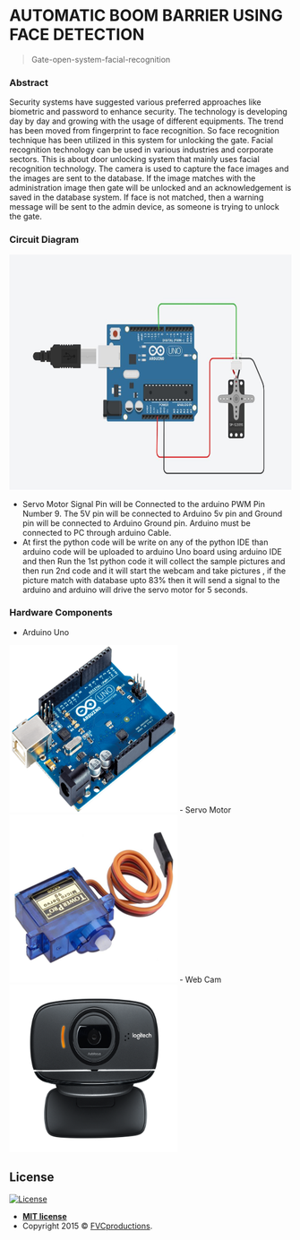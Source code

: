 # AUTOMATIC BOOM BARRIER USING FACE DETECTION

> Gate-open-system-facial-recognition

### Abstract ###
Security systems have suggested various preferred approaches like biometric and
password to enhance security. The technology is developing day by day and growing with
the usage of different equipments. The trend has been moved from fingerprint to face
recognition. So face recognition technique has been utilized in this system for unlocking
the gate. Facial recognition technology can be used in various industries and corporate
sectors. This is about door unlocking system that mainly uses facial recognition
technology. The camera is used to capture the face images and the images are sent to
the database. If the image matches with the administration image then gate will be
unlocked and an acknowledgement is saved in the database system. If face is not
matched, then a warning message will be sent to the admin device, as someone is trying
to unlock the gate.
### Circuit Diagram ###
<img src="image/circuit_diagram.jpg" style="width:720px;height:420px">

- Servo Motor Signal Pin will be Connected to the arduino
PWM Pin Number 9. The 5V pin will be connected to
Arduino 5v pin and Ground pin will be connected to Arduino
Ground pin. Arduino must be connected to PC through
arduino Cable.
- At first the python code will be write on any of the python
IDE than arduino code will be uploaded to arduino Uno
board using arduino IDE and then Run the 1st python code it
will collect the sample pictures and then run 2nd code and it
will start the webcam and take pictures , if the picture match
with database upto 83% then it will send a signal to the
arduino and arduino will drive the servo motor for 5 seconds.
### Hardware Components ###
- Arduino Uno
<img src="image/arduino.png" style="width:300px;height:300px">
- Servo Motor
<img src="image/servo_motor.png" style="width:300px;height:300px">
- Web Cam
<img src="image/webcam.png" style="width:300px;height:300px">

## License

[![License](http://img.shields.io/:license-mit-blue.svg?style=flat-square)](http://badges.mit-license.org)

- **[MIT license](http://opensource.org/licenses/mit-license.php)**
- Copyright 2015 © <a href="http://fvcproductions.com" target="_blank">FVCproductions</a>.
